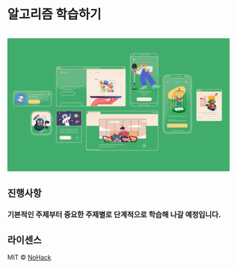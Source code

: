 # 알고리즘 학습하기

<p align="center">
  <br>
  <img src="./images/common/logo-sample.jpeg">
  <br>
</p>

## 진행사항
  ### 기본적인 주제부터 중요한 주제별로 단계적으로 학습해 나갈 예정입니다.
  
## 라이센스

MIT &copy; [NoHack](mailto:lbjp114@gmail.com)

<!-- Stack Icon Refernces -->

[sb]: /images/stack/springboot.svg
[my]: /images/stack/mysql.svg
[dj]: /images/stack/datajpa.svg
[pos]: /images/stack/postman.svg
[jm]: /images/stack/apachejmeter.svg
